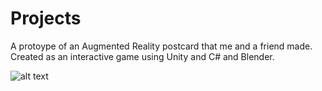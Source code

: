 # Projects
A protoype of an Augmented Reality postcard that me and a friend made. Created as an interactive game using Unity and C# and Blender.



![alt text](https://github.com/IsakMovitz/Prototype/blob/main/Prototype.jpg)

